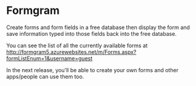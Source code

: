 # Formgram
Create forms and form fields in a free database then display the form and save information typed into those fields back into the free database.

You can see the list of all the currently available forms at http://formgram5.azurewebsites.net/m/Forms.aspx?formListEnum=1&username=guest


In the next release, you'll be able to create your own forms and other apps/people can use them too.
